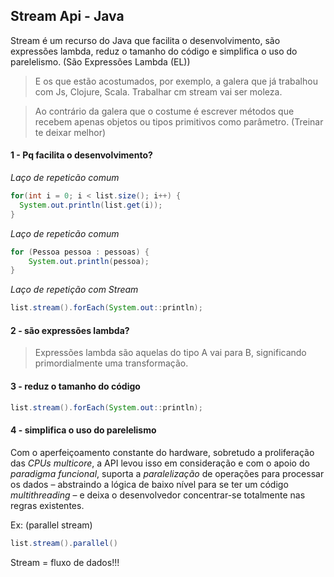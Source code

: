 ## Stream Api - Java

Stream é um recurso do Java que facilita o desenvolvimento, são expressões lambda, reduz o tamanho do código e simplifica o uso do parelelismo.
(São Expressões Lambda (EL))

> E os que estão acostumados, por exemplo, a galera que já trabalhou com Js, Clojure, Scala. Trabalhar cm stream vai ser moleza.

> Ao contrário da galera que o costume é escrever métodos que recebem apenas objetos ou tipos primitivos como parâmetro.
(Treinar te deixar melhor)

#### 1 - Pq facilita o desenvolvimento?

*Laço de repeticão comum*

```java
for(int i = 0; i < list.size(); i++) {
  System.out.println(list.get(i));
}
```

*Laço de repeticão comum*

```java
for (Pessoa pessoa : pessoas) {
	System.out.println(pessoa);
}
```

*Laço de repetição com Stream*

```java
list.stream().forEach(System.out::println);
```

#### 2 - são expressões lambda?
> Expressões lambda são aquelas do tipo A vai para B, significando primordialmente uma transformação.

#### 3 - reduz o tamanho do código

```java
list.stream().forEach(System.out::println);
```

#### 4 - simplifica o uso do parelelismo
Com o aperfeiçoamento constante do hardware, sobretudo a proliferação das _CPUs multicore_, a API levou isso em consideração e com o apoio do *paradigma funcional*, 
suporta a _paralelização_ de operações para processar os dados – abstraindo a lógica de baixo nível para se ter um código _multithreading_ – 
e deixa o desenvolvedor concentrar-se totalmente nas regras existentes.

Ex:
(parallel stream)

```java
list.stream().parallel()
```

Stream = fluxo de dados!!!
